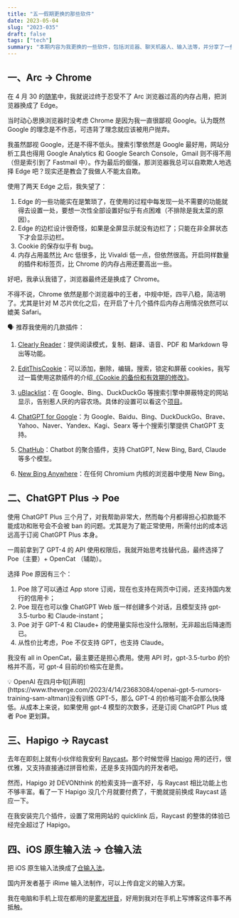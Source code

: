 ```yaml
---
title: "五一假期更换的那些软件"
date: 2023-05-04
slug: "2023-035"
draft: false
tags: ["tech"]
summary: "本期内容为我更换的一些软件，包括浏览器、聊天机器人、输入法等，并分享了一些使用这些软件的经验和建议。"
---
```


## 一、Arc → Chrome

在 4 月 30 的[随笔](https://justgoidea.com/2023-031)中，我就说过终于忍受不了 Arc 浏览器过高的内存占用，把浏览器换成了 Edge。

当时动心思换浏览器时没考虑 Chrome 是因为我一直很鄙视 Google。认为既然 Google 的理念是不作恶，可违背了理念就应该被用户抛弃。

我虽然鄙视 Google，还是不得不低头。搜索引擎依然是 Google 最好用，网站分析工具也得用 Google Analytics 和 Google Search Console，Gmail 则不得不用（但是索引到了 Fastmail 中）。作为最后的倔强，那浏览器我总可以自欺欺人地选择 Edge 吧？现实还是教会了我做人不能太自欺。

使用了两天 Edge 之后，我失望了：

1.  Edge 的一些功能实在是繁琐了，在使用的过程中每发现一处不需要的功能就得去设置一处，要想一次性全部设置好似乎有点困难（不排除是我太菜的原因）。
2. Edge 的边栏设计很奇怪，如果是全屏显示就没有边栏了；只能在非全屏状态下才会显示边栏。
3. Cookie 的保存似乎有 bug。
4. 内存占用虽然比 Arc 低很多，比 Vivaldi 低一点，但依然很高。开启同样数量的插件和标签页，比 Chrome 的内存占用还要高出一些。

好吧，我承认我错了，浏览器最终还是换成了 Chrome。

不得不说，Chrome 依然是那个浏览器中的王者，中规中矩，四平八稳，简洁明了。尤其是针对 M 芯片优化之后，在开启了十几个插件后内存占用情况依然可以媲美 Safari。

<aside>
🗣 推荐我使用的几款插件：

1. [Clearly Reader](https://chrome.google.com/webstore/detail/clearly-reader-your-reade/odfonlkabodgbolnmmkdijkaeggofoop)：提供阅读模式，复制、翻译、语音、PDF 和 Markdown 导出等功能。

2. [EditThisCookie](https://chrome.google.com/webstore/detail/editthiscookie/fngmhnnpilhplaeedifhccceomclgfbg)：可以添加，删除，编辑，搜索，锁定和屏蔽 cookies，我写过一篇使用这款插件的介绍[《Cookie 的备份和有效期的修改》](https://justgoidea.com/published/tech/006)。

3. [uBlacklist](https://chrome.google.com/webstore/detail/ublacklist/pncfbmialoiaghdehhbnbhkkgmjanfhe)：在 Google、Bing、DuckDuckGo 等搜索引擎中屏蔽特定的网站显示，告别惹人厌的内容农场。具体的设置可以看这个[项目](https://github.com/eallion/uBlacklist-subscription-compilation)。

4. [ChatGPT for Google](https://chrome.google.com/webstore/detail/chatgpt-for-google/jgjaeacdkonaoafenlfkkkmbaopkbilf)：为 Google、Baidu、Bing、DuckDuckGo、Brave、Yahoo、Naver、Yandex、Kagi、Searx 等十个搜索引擎提供 ChatGPT 支持。

5. [ChatHub](https://chrome.google.com/webstore/detail/chathub-all-in-one-chatbo/iaakpnchhognanibcahlpcplchdfmgma)：Chatbot 的聚合插件，支持 ChatGPT, New Bing, Bard, Claude 等多个模型。

6. [New Bing Anywhere](https://chrome.google.com/webstore/detail/new-bing-anywhere/hceobhjokpdbogjkplmfjeomkeckkngi)：在任何 Chromium 内核的浏览器中使用 New Bing。

</aside>

## 二、ChatGPT Plus → Poe

使用 ChatGPT Plus 三个月了，对我帮助非常大，然而每个月都得担心扣款能不能成功和账号会不会被 ban 的问题。尤其是为了能正常使用，所需付出的成本远远高于订阅 ChatGPT Plus 本身。

一周前拿到了 GPT-4 的 API 使用权限后，我就开始思考找替代品，最终选择了 Poe（主要）+ OpenCat （辅助）。

选择 Poe 原因有三个：

1. Poe 除了可以通过 App store 订阅，现在也支持在网页中订阅，还支持国内发行的信用卡；
2. Poe 现在也可以像 ChatGPT Web 版一样创建多个对话，且模型支持 gpt-3.5-turbo 和 Claude-instant；
3. Poe 对于 GPT-4 和 Claude+ 的使用量实际也没什么限制，无非超出后降速而已。
4. 从性价比考虑，Poe 不仅支持 GPT，也支持 Claude。

我没有 all in OpenCat，最主要还是担心费用。使用 API 时，gpt-3.5-turbo 的价格并不高，可 gpt-4 目前的价格实在是贵。

<aside>
💡 OpenAI 在四月中旬[声明](https://www.theverge.com/2023/4/14/23683084/openai-gpt-5-rumors-training-sam-altman)没有训练 GPT-5，那么 GPT-4 的价格可能不会那么快降低。从成本上来说，如果使用 gpt-4 模型的次数多，还是订阅 ChatGPT Plus 或者 Poe 更划算。

</aside>

## 三、Hapigo → Raycast

去年在即刻上就有小伙伴给我安利 [Raycast](https://www.raycast.com/)。那个时候觉得 [Hapigo](https://www.hapigo.com/) 用的还行，很优雅，又支持直接通过拼音检索，还是多支持国内的开发者吧。

然而，Hapigo 对 DEVONthink 的检索支持一直不好，与 Raycast 相比功能上也不够丰富。看了一下 Hapigo 没几个月就要付费了，干脆就提前换成 Raycast 适应一下。

在我安装完几个插件，设置了常用网站的 quicklink 后，Raycast 的整体的体验已经完全超过了 Hapigo。

## 四、iOS 原生输入法 → 仓输入法

把 iOS 原生输入法换成了[仓输入法](https://apps.apple.com/cn/app/%E4%BB%93%E8%BE%93%E5%85%A5%E6%B3%95/id6446617683)。

国内开发者基于 iRime 输入法制作，可以上传自定义的输入方案。

我在电脑和手机上现在都用的是[雾凇拼音](https://github.com/iDvel/rime-ice)，好用到我对在手机上写博客这件事不再抵触。